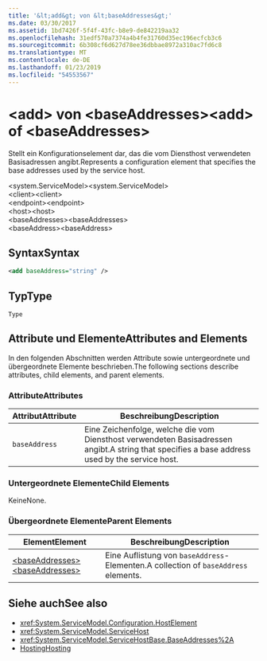```yaml
---
title: '&lt;add&gt; von &lt;baseAddresses&gt;'
ms.date: 03/30/2017
ms.assetid: 1bd7426f-5f4f-43fc-b8e9-de842219aa32
ms.openlocfilehash: 31edf570a7374a4b4fe31760d35ec196ecfcb3c6
ms.sourcegitcommit: 6b308cf6d627d78ee36dbbae8972a310ac7fd6c8
ms.translationtype: MT
ms.contentlocale: de-DE
ms.lasthandoff: 01/23/2019
ms.locfileid: "54553567"
---
```

# <a name="ltaddgt-of-ltbaseaddressesgt"></a><span data-ttu-id="162b4-102">&lt;add&gt; von &lt;baseAddresses&gt;</span><span class="sxs-lookup"><span data-stu-id="162b4-102">&lt;add&gt; of &lt;baseAddresses&gt;</span></span>
<span data-ttu-id="162b4-103">Stellt ein Konfigurationselement dar, das die vom Diensthost verwendeten Basisadressen angibt.</span><span class="sxs-lookup"><span data-stu-id="162b4-103">Represents a configuration element that specifies the base addresses used by the service host.</span></span>  
  
 <span data-ttu-id="162b4-104">\<system.ServiceModel></span><span class="sxs-lookup"><span data-stu-id="162b4-104">\<system.ServiceModel></span></span>  
<span data-ttu-id="162b4-105">\<client></span><span class="sxs-lookup"><span data-stu-id="162b4-105">\<client></span></span>  
<span data-ttu-id="162b4-106">\<endpoint></span><span class="sxs-lookup"><span data-stu-id="162b4-106">\<endpoint></span></span>  
<span data-ttu-id="162b4-107">\<host></span><span class="sxs-lookup"><span data-stu-id="162b4-107">\<host></span></span>  
<span data-ttu-id="162b4-108">\<baseAddresses></span><span class="sxs-lookup"><span data-stu-id="162b4-108">\<baseAddresses></span></span>  
<span data-ttu-id="162b4-109">\<baseAddress></span><span class="sxs-lookup"><span data-stu-id="162b4-109">\<baseAddress></span></span>  
  
## <a name="syntax"></a><span data-ttu-id="162b4-110">Syntax</span><span class="sxs-lookup"><span data-stu-id="162b4-110">Syntax</span></span>  
  
```xml  
<add baseAddress="string" />
```  
  
## <a name="type"></a><span data-ttu-id="162b4-111">Typ</span><span class="sxs-lookup"><span data-stu-id="162b4-111">Type</span></span>  
 `Type`  
  
## <a name="attributes-and-elements"></a><span data-ttu-id="162b4-112">Attribute und Elemente</span><span class="sxs-lookup"><span data-stu-id="162b4-112">Attributes and Elements</span></span>  
 <span data-ttu-id="162b4-113">In den folgenden Abschnitten werden Attribute sowie untergeordnete und übergeordnete Elemente beschrieben.</span><span class="sxs-lookup"><span data-stu-id="162b4-113">The following sections describe attributes, child elements, and parent elements.</span></span>  
  
### <a name="attributes"></a><span data-ttu-id="162b4-114">Attribute</span><span class="sxs-lookup"><span data-stu-id="162b4-114">Attributes</span></span>  
  
|<span data-ttu-id="162b4-115">Attribut</span><span class="sxs-lookup"><span data-stu-id="162b4-115">Attribute</span></span>|<span data-ttu-id="162b4-116">Beschreibung</span><span class="sxs-lookup"><span data-stu-id="162b4-116">Description</span></span>|  
|---------------|-----------------|  
|`baseAddress`|<span data-ttu-id="162b4-117">Eine Zeichenfolge, welche die vom Diensthost verwendeten Basisadressen angibt.</span><span class="sxs-lookup"><span data-stu-id="162b4-117">A string that specifies a base address used by the service host.</span></span>|  
  
### <a name="child-elements"></a><span data-ttu-id="162b4-118">Untergeordnete Elemente</span><span class="sxs-lookup"><span data-stu-id="162b4-118">Child Elements</span></span>  
 <span data-ttu-id="162b4-119">Keine</span><span class="sxs-lookup"><span data-stu-id="162b4-119">None.</span></span>  
  
### <a name="parent-elements"></a><span data-ttu-id="162b4-120">Übergeordnete Elemente</span><span class="sxs-lookup"><span data-stu-id="162b4-120">Parent Elements</span></span>  
  
|<span data-ttu-id="162b4-121">Element</span><span class="sxs-lookup"><span data-stu-id="162b4-121">Element</span></span>|<span data-ttu-id="162b4-122">Beschreibung</span><span class="sxs-lookup"><span data-stu-id="162b4-122">Description</span></span>|  
|-------------|-----------------|  
|[<span data-ttu-id="162b4-123">\<baseAddresses></span><span class="sxs-lookup"><span data-stu-id="162b4-123">\<baseAddresses></span></span>](../../../../../docs/framework/configure-apps/file-schema/wcf/baseaddresses.md)|<span data-ttu-id="162b4-124">Eine Auflistung von `baseAddress`-Elementen.</span><span class="sxs-lookup"><span data-stu-id="162b4-124">A collection of `baseAddress` elements.</span></span>|  
  
## <a name="see-also"></a><span data-ttu-id="162b4-125">Siehe auch</span><span class="sxs-lookup"><span data-stu-id="162b4-125">See also</span></span>
- <xref:System.ServiceModel.Configuration.HostElement>
- <xref:System.ServiceModel.ServiceHost>
- <xref:System.ServiceModel.ServiceHostBase.BaseAddresses%2A>
- [<span data-ttu-id="162b4-126">Hosting</span><span class="sxs-lookup"><span data-stu-id="162b4-126">Hosting</span></span>](../../../../../docs/framework/wcf/feature-details/hosting.md)
